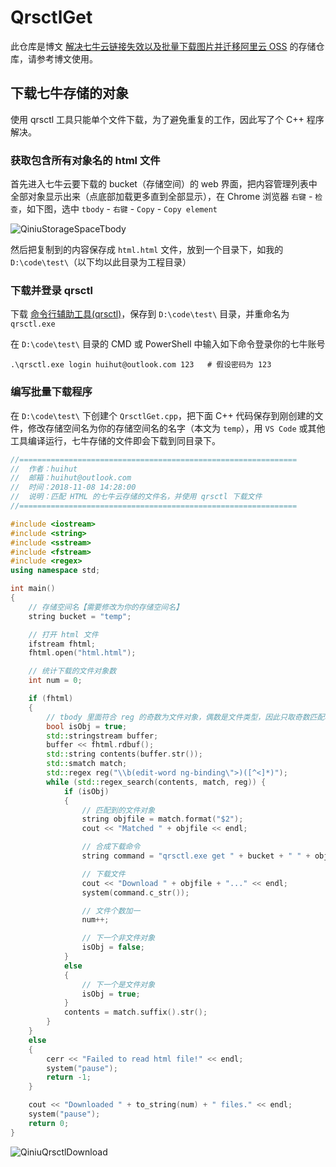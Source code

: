 # QrsctlGet

此仓库是博文 [解决七牛云链接失效以及批量下载图片并迁移阿里云 OSS](https://blog.huihut.com/2018/11/08/SolveInvalidQiniuLinksAndDownloadImagesInBatchesAndMigrateAliOSS/) 的存储仓库，请参考博文使用。

## 下载七牛存储的对象

使用 qrsctl 工具只能单个文件下载，为了避免重复的工作，因此写了个 C++ 程序解决。

### 获取包含所有对象名的 html 文件

首先进入七牛云要下载的 bucket（存储空间）的 web 界面，把内容管理列表中全部对象显示出来（点底部加载更多直到全部显示），在 Chrome 浏览器 `右键` - `检查`，如下图，选中 `tbody` - `右键` - `Copy` - `Copy element`

![QiniuStorageSpaceTbody](https://huihut-img.oss-cn-shenzhen.aliyuncs.com/QiniuStorageSpaceTbody.png)

然后把复制到的内容保存成 `html.html` 文件，放到一个目录下，如我的 `D:\code\test\`（以下均以此目录为工程目录）

### 下载并登录 qrsctl

下载 [命令行辅助工具(qrsctl)](https://developer.qiniu.com/kodo/tools/1300/qrsctl)，保存到 `D:\code\test\` 目录，并重命名为 `qrsctl.exe`

在 `D:\code\test\` 目录的 CMD 或 PowerShell 中输入如下命令登录你的七牛账号

```
.\qrsctl.exe login huihut@outlook.com 123   # 假设密码为 123
```

### 编写批量下载程序

在 `D:\code\test\` 下创建个 `QrsctlGet.cpp`，把下面 C++ 代码保存到刚创建的文件，修改存储空间名为你的存储空间名的名字（本文为 `temp`），用 `VS Code` 或其他工具编译运行，七牛存储的文件即会下载到同目录下。

```cpp
//==============================================================
//  作者：huihut
//  邮箱：huihut@outlook.com
//  时间：2018-11-08 14:28:00
//  说明：匹配 HTML 的七牛云存储的文件名，并使用 qrsctl 下载文件
//==============================================================

#include <iostream>
#include <string>
#include <sstream>
#include <fstream>
#include <regex>
using namespace std;

int main()
{
	// 存储空间名【需要修改为你的存储空间名】
	string bucket = "temp";

	// 打开 html 文件
	ifstream fhtml;
	fhtml.open("html.html");

	// 统计下载的文件对象数
	int num = 0;

	if (fhtml)
	{
		// tbody 里面符合 reg 的奇数为文件对象，偶数是文件类型，因此只取奇数匹配项
		bool isObj = true;
		std::stringstream buffer;
		buffer << fhtml.rdbuf();
		std::string contents(buffer.str());
		std::smatch match;
		std::regex reg("\\b(edit-word ng-binding\">)([^<]*)");
		while (std::regex_search(contents, match, reg)) {
			if (isObj)
			{
				// 匹配到的文件对象
				string objfile = match.format("$2");
				cout << "Matched " + objfile << endl;

				// 合成下载命令
				string command = "qrsctl.exe get " + bucket + " " + objfile + " ./" + objfile;

				// 下载文件
				cout << "Download " + objfile + "..." << endl;
				system(command.c_str());

				// 文件个数加一
				num++;

				// 下一个非文件对象
				isObj = false;
			}
			else
			{
				// 下一个是文件对象
				isObj = true;
			}
			contents = match.suffix().str();
		}
	}
	else
	{
		cerr << "Failed to read html file!" << endl;
		system("pause");
		return -1;
	}

	cout << "Downloaded " + to_string(num) + " files." << endl;
	system("pause");
	return 0;
}
```

![QiniuQrsctlDownload](https://huihut-img.oss-cn-shenzhen.aliyuncs.com/QiniuQrsctlDownload.png)
